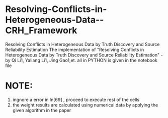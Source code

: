 # Resolving-Conflicts-in-Heterogeneous-Data--CRH_Framework
Resolving Conflicts in Heterogeneous Data by Truth Discovery and Source Reliability Estimation
The implementation of "Resolving Conflicts in Heterogeneous Data by Truth
Discovery and Source Reliability Estimation" - by Qi Li1, Yaliang Li1, Jing Gao1,et. all in PYTHON is given in the notebook file

# NOTE:
1) ingnore a error in ln[69] , proceed to execute rest of the cells
2) the weight results are calculated using numerical data by applying the given algorithm in the paper

